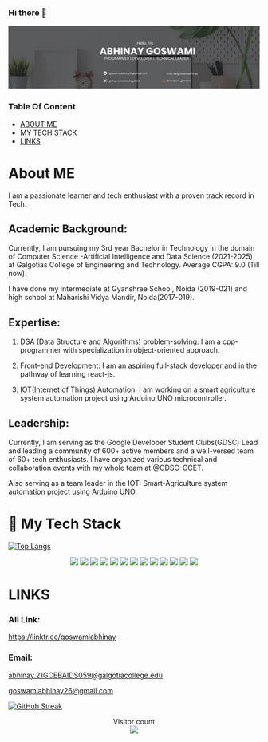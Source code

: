### Hi there 👋
<div>

![Profile Banner](/Banner.jpg)

</div>


### Table Of Content
- [ABOUT ME](#about-me)
- [MY TECH STACK](#my-tech-stack)
- [LINKS](#links)

# About ME
I am a passionate learner and tech enthusiast with a proven track record in Tech.
 
## Academic Background:

Currently, I am pursuing my 3rd year Bachelor in Technology in the domain of Computer Science -Artificial Intelligence and Data Science (2021-2025) at Galgotias College of Engineering and Technology.
Average CGPA: 9.0 (Till now).

I have done my intermediate at Gyanshree School, Noida (2019-021) and high school at Maharishi Vidya Mandir, Noida(2017-019).

## Expertise:

1. DSA (Data Structure and Algorithms) problem-solving: I am a cpp-programmer with specialization in object-oriented approach.
   
2. Front-end Development: I am an aspiring full-stack developer and in the pathway of learning react-js.
   
3. IOT(Internet of Things) Automation: I am working on a smart agriculture system automation project using Arduino UNO microcontroller. 

## Leadership:

Currently, I am serving as the Google Developer Student Clubs(GDSC) Lead and leading a community of 600+ active members and a well-versed team of 60+ tech enthusiasts. 
I have organized various technical and collaboration events with my whole team at @GDSC-GCET.

Also serving as a team leader in the IOT: Smart-Agriculture system automation project using Arduino UNO.


# 🚀 My Tech Stack

<div display="flex">

<div>

[![Top Langs](https://github-readme-stats.vercel.app/api/top-langs?username=abhinay8506&layout=donut-vertical&show_icons=true&theme=dark&title_color=04478d9&icon_color=04478d9&text_color=ffffff&bg_color=000)](https://github.com/Abhinay8506)


</div>
<div align="center">
<img src="https://img.shields.io/badge/react-%23323330.svg?style=for-the-badge&logo=react&logoColor=%#61DBFB">
<img src="https://img.shields.io/badge/javascript-%23323330.svg?style=for-the-badge&logo=javascript&logoColor=%23F7DF1E">
<img src="https://img.shields.io/badge/css3-%231572B6.svg?style=for-the-badge&logo=css3&logoColor=white">
<img src="https://img.shields.io/badge/html5-%23E34F26.svg?style=for-the-badge&logo=html5&logoColor=white">
<img src="https://img.shields.io/badge/python-3670A0?style=for-the-badge&logo=python&logoColor=ffdd54">
<img src="https://img.shields.io/badge/node.js-6DA55F?style=for-the-badge&logo=node.js&logoColor=white">
<img src="https://img.shields.io/badge/bootstrap-%23563D7C.svg?style=for-the-badge&logo=bootstrap&logoColor=white">
<img src="https://img.shields.io/badge/tailwindcss-%2338B2AC.svg?style=for-the-badge&logo=tailwind-css&logoColor=white">


<img src="https://img.shields.io/badge/mysql-%2300f.svg?style=for-the-badge&logo=mysql&logoColor=white">
<img src="https://img.shields.io/badge/figma-%23F24E1E.svg?style=for-the-badge&logo=figma&logoColor=white">

<img src="https://img.shields.io/badge/netlify-%23000000.svg?style=for-the-badge&logo=netlify&logoColor=#00C7B7">
<img src="https://img.shields.io/badge/vercel-%23000000.svg?style=for-the-badge&logo=vercel&logoColor=white">
<img src="https://img.shields.io/badge/markdown-%23000000.svg?style=for-the-badge&logo=markdown&logoColor=white">
</div>
</div>



<!-- ![image](https://www.researchsnipers.com/wp-content/uploads/2020/10/Programming-Language.png) -->

# LINKS
### All Link:
https://linktr.ee/goswamiabhinay

### Email:
abhinay.21GCEBAIDS059@galgotiacollege.edu

goswamiabhinay26@gmail.com

[![GitHub Streak](https://streak-stats.demolab.com?user=Abhinay8506&card_width=500)](https://git.io/streak-stats)

<p align="center"> 
  Visitor count<br>
  <img src="https://profile-counter.glitch.me/Abhinay8506/count.svg" />
</p>

